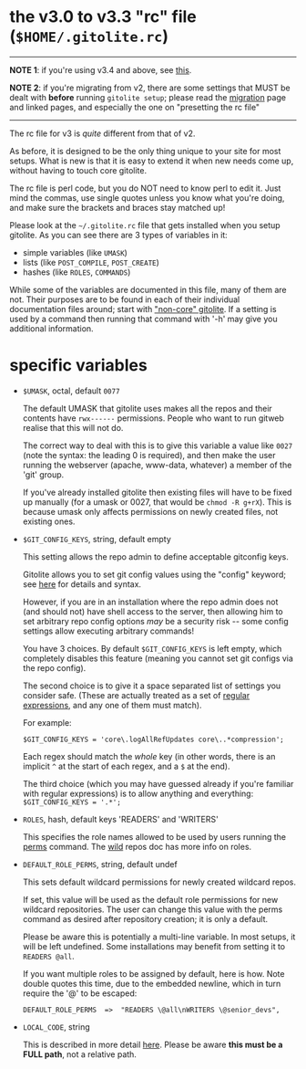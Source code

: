 #  the v3.0 to v3.3 "rc" file (`$HOME/.gitolite.rc`)

----

**NOTE 1**: if you're using v3.4 and above, see [this](rc).

**NOTE 2**: if you're migrating from v2, there are some settings that MUST be
dealt with **before** running `gitolite setup`; please read the
[migration](migr) page and linked pages, and especially the one on "presetting
the rc file"

----

The rc file for v3 is *quite* different from that of v2.

As before, it is designed to be the only thing unique to your site for most
setups.  What is new is that it is easy to extend it when new needs come up,
without having to touch core gitolite.

The rc file is perl code, but you do NOT need to know perl to edit it.  Just
mind the commas, use single quotes unless you know what you're doing, and make
sure the brackets and braces stay matched up!

Please look at the `~/.gitolite.rc` file that gets installed when you setup
gitolite.  As you can see there are 3 types of variables in it:

  * simple variables (like `UMASK`)
  * lists (like `POST_COMPILE`, `POST_CREATE`)
  * hashes (like `ROLES`, `COMMANDS`)

While some of the variables are documented in this file, many of them are not.
Their purposes are to be found in each of their individual documentation files
around; start with ["non-core" gitolite](non-core).  If a setting is used by a
command then running that command with '-h' may give you additional
information.

# specific variables

  * `$UMASK`, octal, default `0077`

    The default UMASK that gitolite uses makes all the repos and their
    contents have `rwx------` permissions.  People who want to run gitweb
    realise that this will not do.

    The correct way to deal with this is to give this variable a value like
    `0027` (note the syntax: the leading 0 is required), and then make the
    user running the webserver (apache, www-data, whatever) a member of the
    'git' group.

    If you've already installed gitolite then existing files will have to be
    fixed up manually (for a umask or 0027, that would be `chmod -R g+rX`).
    This is because umask only affects permissions on newly created files, not
    existing ones.

  * `$GIT_CONFIG_KEYS`, string, default empty

    This setting allows the repo admin to define acceptable gitconfig keys.

    Gitolite allows you to set git config values using the "config" keyword;
    see [here](git-config) for details and syntax.

    However, if you are in an installation where the repo admin does not (and
    should not) have shell access to the server, then allowing him to set
    arbitrary repo config options *may* be a security risk -- some config
    settings allow executing arbitrary commands!

    You have 3 choices.  By default `$GIT_CONFIG_KEYS` is left empty, which
    completely disables this feature (meaning you cannot set git configs via
    the repo config).

    The second choice is to give it a space separated list of settings you
    consider safe.  (These are actually treated as a set of [regular
    expressions](regex), and any one of them must match).

    For example:

        $GIT_CONFIG_KEYS = 'core\.logAllRefUpdates core\..*compression';

    Each regex should match the *whole* key (in other words, there
    is an implicit `^` at the start of each regex, and a `$` at the
    end).

    The third choice (which you may have guessed already if you're familiar
    with regular expressions) is to allow anything and everything:
    `$GIT_CONFIG_KEYS = '.*';`

  * `ROLES`, hash, default keys 'READERS' and 'WRITERS'

    This specifies the role names allowed to be used by users running the
    [perms][] command.  The [wild](wild) repos doc has more info on roles.

  * `DEFAULT_ROLE_PERMS`, string, default undef

    This sets default wildcard permissions for newly created wildcard repos.

    If set, this value will be used as the default role permissions for new
    wildcard repositories. The user can change this value with the perms
    command as desired after repository creation; it is only a default.

    Please be aware this is potentially a multi-line variable.  In most
    setups, it will be left undefined.  Some installations may benefit from
    setting it to `READERS @all`.

    If you want multiple roles to be assigned by default, here is how.  Note
    double quotes this time, due to the embedded newline, which in turn
    require the '@' to be escaped:

        DEFAULT_ROLE_PERMS  =>  "READERS \@all\nWRITERS \@senior_devs",

  * `LOCAL_CODE`, string

    This is described in more detail [here][localcode].  Please be aware
    **this must be a FULL path**, not a relative path.

[perms]: user#setget-additional-permissions-for-repos-you-created
[localcode]: non-core#for-your-non-core-programs
